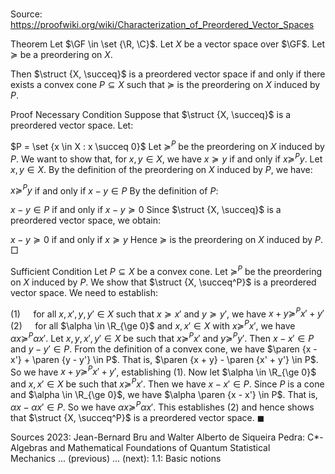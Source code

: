 # 

Source: https://proofwiki.org/wiki/Characterization_of_Preordered_Vector_Spaces



Theorem
Let $\GF \in \set {\R, \C}$.
Let $X$ be a vector space over $\GF$.
Let $\succeq$ be a preordering on $X$.

Then $\struct {X, \succeq}$ is a preordered vector space if and only if there exists a convex cone $P \subseteq X$ such that $\succeq$ is the preordering on $X$ induced by $P$.


Proof
Necessary Condition
Suppose that $\struct {X, \succeq}$ is a preordered vector space.
Let:

$P = \set {x \in X : x \succeq 0}$
Let $\succeq^P$ be the preordering on $X$ induced by $P$.
We want to show that, for $x, y \in X$, we have $x \succeq y$ if and only if $x \succeq^P y$.
Let $x, y \in X$.
By the definition of the preordering on $X$ induced by $P$, we have:

$x \succeq^P y$ if and only if $x - y \in P$
By the definition of $P$:

$x - y \in P$ if and only if $x - y \succeq 0$
Since $\struct {X, \succeq}$ is a preordered vector space, we obtain:

$x - y \succeq 0$ if and only if $x \succeq y$
Hence $\succeq$ is the preordering on $X$ induced by $P$.
$\Box$

Sufficient Condition
Let $P \subseteq X$ be a convex cone.
Let $\succeq^P$ be the preordering on $X$ induced by $P$.
We show that $\struct {X, \succeq^P}$ is a preordered vector space.
We need to establish:

$(1) \quad$ for all $x, x', y, y' \in X$ such that $x \succeq x'$ and $y \succeq y'$, we have $x + y \succeq^P x' + y'$
$(2) \quad$ for all $\alpha \in \R_{\ge 0}$ and $x, x' \in X$ with $x \succeq^P x'$, we have $\alpha x \succeq^P \alpha x'$.
Let $x, y, x', y' \in X$ be such that $x \succeq^P x'$ and $y \succeq^P y'$.
Then $x - x' \in P$ and $y - y' \in P$.
From the definition of a convex cone, we have $\paren {x - x'} + \paren {y - y'} \in P$.
That is, $\paren {x + y} - \paren {x' + y'} \in P$.
So we have $x + y \succeq^P x' + y'$, establishing $(1)$.
Now let $\alpha \in \R_{\ge 0}$ and $x, x' \in X$ be such that $x \succeq^P x'$.
Then we have $x - x' \in P$.
Since $P$ is a cone and $\alpha \in \R_{\ge 0}$, we have $\alpha \paren {x - x'} \in P$.
That is, $\alpha x - \alpha x' \in P$.
So we have $\alpha x \succeq^P \alpha x'$.
This establishes $(2)$ and hence shows that $\struct {X, \succeq^P}$ is a preordered vector space.
$\blacksquare$


Sources
2023: Jean-Bernard Bru and Walter Alberto de Siqueira Pedra: C*-Algebras and Mathematical Foundations of Quantum Statistical Mechanics ... (previous) ... (next): $1.1$: Basic notions




